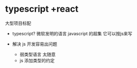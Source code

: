 # typescript +react
大型项目标配


- typescript?
  微软发明的语言
  javascript 的超集
  它可以按js来写
  

- 解决 js 开发容易出问题
  - 弱类型语言 太随意
  - js 添加类型的约定
